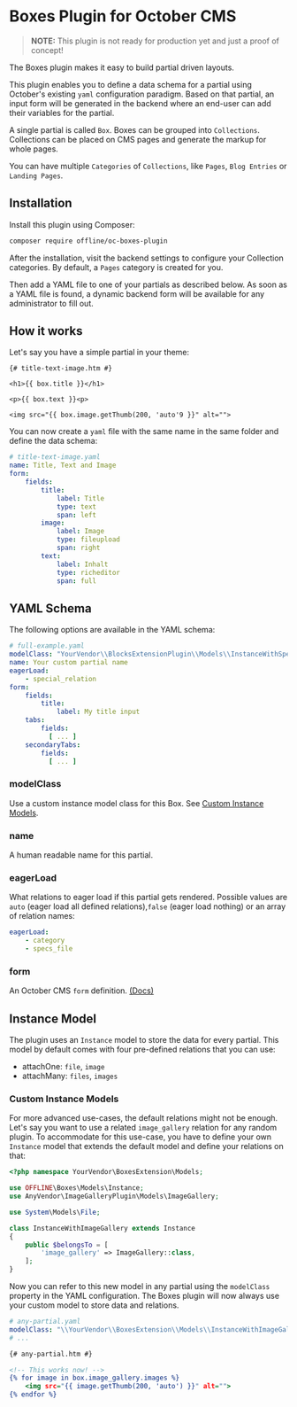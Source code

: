 # Boxes Plugin for October CMS

> **NOTE:** This plugin is not ready for production yet and just a proof of concept!

The Boxes plugin makes it easy to build partial driven layouts.

This plugin enables you to define a data schema for a partial using October's existing `yaml` configuration paradigm.
Based on that partial, an input form will be generated in the backend where an end-user can add their variables for the
partial.

A single partial is called `Box`. Boxes can be grouped into `Collections`. Collections can be placed on CMS pages and
generate the markup for whole pages.

You can have multiple `Categories` of `Collections`, like `Pages`, `Blog Entries` or `Landing Pages`.

## Installation

Install this plugin using Composer:

```bash
composer require offline/oc-boxes-plugin
```

After the installation, visit the backend settings to configure your Collection categories. By default, a `Pages`
category is created for you.

Then add a YAML file to one of your partials as described below. As soon as a YAML file is found, a dynamic backend form
will be available for any administrator to fill out.

## How it works

Let's say you have a simple partial in your theme:

```twig
{# title-text-image.htm #}

<h1>{{ box.title }}</h1>

<p>{{ box.text }}<p>

<img src="{{ box.image.getThumb(200, 'auto'9 }}" alt="">
```

You can now create a `yaml` file with the same name in the same folder and define the data schema:

```yaml
# title-text-image.yaml
name: Title, Text and Image
form:
    fields:
        title:
            label: Title
            type: text
            span: left
        image:
            label: Image
            type: fileupload
            span: right
        text:
            label: Inhalt
            type: richeditor
            span: full
```

## YAML Schema

The following options are available in the YAML schema:

```yaml
# full-example.yaml
modelClass: "YourVendor\\BlocksExtensionPlugin\\Models\\InstanceWithSpecialRelation"
name: Your custom partial name
eagerLoad:
    - special_relation
form:
    fields:
        title:
            label: My title input
    tabs:
        fields:
          [ ... ]
    secondaryTabs:
        fields:
          [ ... ]
```

### modelClass

Use a custom instance model class for this Box. See [Custom Instance Models](#custom-instance-models).

### name

A human readable name for this partial.

### eagerLoad

What relations to eager load if this partial gets rendered. Possible values are `auto` (eager load all defined
relations),`false` (eager load nothing) or an array of relation names:

```yaml
eagerLoad:
    - category
    - specs_file
```

### form

An October CMS `form` definition. [(Docs)](https://octobercms.com/docs/backend/forms#form-fields)

## Instance Model

The plugin uses an `Instance` model to store the data for every partial. This model by default comes with four
pre-defined relations that you can use:

- attachOne: `file`, `image`
- attachMany: `files`, `images`

### Custom Instance Models

For more advanced use-cases, the default relations might not be enough. Let's say you want to use a
related `image_gallery` relation for any random plugin. To accommodate for this use-case, you have to define your
own `Instance` model that extends the default model and define your relations on that:

```php
<?php namespace YourVendor\BoxesExtension\Models;

use OFFLINE\Boxes\Models\Instance;
use AnyVendor\ImageGalleryPlugin\Models\ImageGallery;

use System\Models\File;

class InstanceWithImageGallery extends Instance
{
    public $belongsTo = [
        'image_gallery' => ImageGallery::class,
    ];
}
```

Now you can refer to this new model in any partial using the `modelClass` property in the YAML configuration. The Boxes
plugin will now always use your custom model to store data and relations.

```yaml
# any-partial.yaml
modelClass: "\\YourVendor\\BoxesExtension\\Models\\InstanceWithImageGallery"
# ...
```

```htm
{# any-partial.htm #}

<!-- This works now! -->
{% for image in box.image_gallery.images %}
    <img src="{{ image.getThumb(200, 'auto') }}" alt="">
{% endfor %}
```
